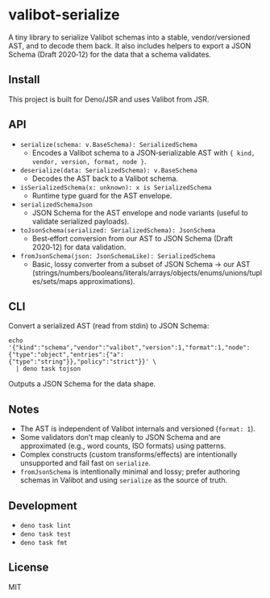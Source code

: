# valibot-serialize

A tiny library to serialize Valibot schemas into a stable, vendor/versioned AST, and to decode them back. It also includes helpers to export a JSON Schema (Draft 2020‑12) for the data that a schema validates.

## Install

This project is built for Deno/JSR and uses Valibot from JSR.

## API

- `serialize(schema: v.BaseSchema): SerializedSchema`
  - Encodes a Valibot schema to a JSON‑serializable AST with `{ kind, vendor, version, format, node }`.
- `deserialize(data: SerializedSchema): v.BaseSchema`
  - Decodes the AST back to a Valibot schema.
- `isSerializedSchema(x: unknown): x is SerializedSchema`
  - Runtime type guard for the AST envelope.
- `serializedSchemaJson`
  - JSON Schema for the AST envelope and node variants (useful to validate serialized payloads).
- `toJsonSchema(serialized: SerializedSchema): JsonSchema`
  - Best‑effort conversion from our AST to JSON Schema (Draft 2020‑12) for data validation.
- `fromJsonSchema(json: JsonSchemaLike): SerializedSchema`
  - Basic, lossy converter from a subset of JSON Schema → our AST (strings/numbers/booleans/literals/arrays/objects/enums/unions/tuples/sets/maps approximations).

## CLI

Convert a serialized AST (read from stdin) to JSON Schema:

```
echo '{"kind":"schema","vendor":"valibot","version":1,"format":1,"node":{"type":"object","entries":{"a":{"type":"string"}},"policy":"strict"}}' \
  | deno task tojson
```

Outputs a JSON Schema for the data shape.

## Notes

- The AST is independent of Valibot internals and versioned (`format: 1`).
- Some validators don’t map cleanly to JSON Schema and are approximated (e.g., word counts, ISO formats) using patterns.
- Complex constructs (custom transforms/effects) are intentionally unsupported and fail fast on `serialize`.
- `fromJsonSchema` is intentionally minimal and lossy; prefer authoring schemas in Valibot and using `serialize` as the source of truth.

## Development

- `deno task lint`
- `deno task test`
- `deno task fmt`

## License

MIT

